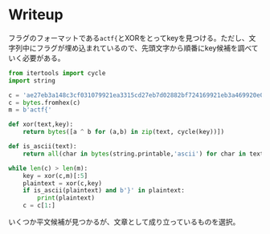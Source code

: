 # Writeup

フラグのフォーマットである`actf{`とXORをとってkeyを見つける。ただし、文字列中にフラグが埋め込まれているので、先頭文字から順番にkey候補を調べていく必要がある。

```py
from itertools import cycle
import string

c = 'ae27eb3a148c3cf031079921ea3315cd27eb7d02882bf724169921eb3a469920e07d0b883bf63c018869a5090e8868e331078a68ec2e468c2bf13b1d9a20ea0208882de12e398c2df60211852deb021f823dda35079b2dda25099f35ab7d218227e17d0a982bee7d098368f13503cd27f135039f68e62f1f9d3cea7c'
c = bytes.fromhex(c)
m = b'actf{'

def xor(text,key):
    return bytes([a ^ b for (a,b) in zip(text, cycle(key))])

def is_ascii(text):
    return all(char in bytes(string.printable,'ascii') for char in text)

while len(c) > len(m):
    key = xor(c,m)[:5]
    plaintext = xor(c,key)
    if is_ascii(plaintext) and b'}' in plaintext:
        print(plaintext)
    c = c[1:]
```

いくつか平文候補が見つかるが、文章として成り立っているものを選択。

<!-- actf{who_needs_aes_when_you_have_xor}. Good luck on the other crypto! -->